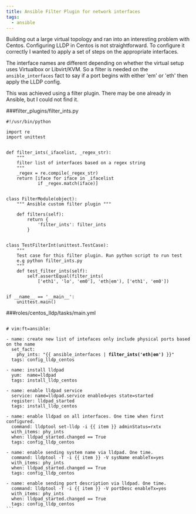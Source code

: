 ```yaml
---
title: Ansible Filter Plugin for network interfaces
tags:
  - ansible
---
```


Building out a large virtual topology and ran into an interesting problem with Centos. Configuring LLDP in Centos is not straightforward. To configure it correctly I wanted to apply a set of steps on the appropriate interfaces.

The interface names are different depending on whether the virtual  setup uses Virtualbox or Libvirt/KVM. So a filter is needed on the `ansible_interfaces` fact to say if a port begins with either 'em' or 'eth' then apply the LLDP config.

This was achieved using a filter plugin. There may be one already in Ansible, but I could not find it.

###filter_plugins/filter_ints.py

```
#!/usr/bin/python

import re
import unittest


def filter_ints(_ifacelist, _regex_str):
    """
    filter list of interfaces based on a regex string
    """
    _regex = re.compile(_regex_str)
    return [iface for iface in _ifacelist
            if _regex.match(iface)]


class FilterModule(object):
    """ Ansible custom filter plugin """

    def filters(self):
        return {
            'filter_ints': filter_ints
        }


class TestFilterInt(unittest.TestCase):
    """
    Test case for this filter plugin. Run python script to run test
    e.g python filter_ints.py
    """
    def test_filter_ints(self):
        self.assertEqual(filter_ints(
            ['eth1', 'lo', 'em0'], 'eth|em'), ['eth1', 'em0'])


if __name__ == '__main__':
    unittest.main()
```

###roles/centos_lldp/tasks/main.yml
<pre><code>
# vim:ft=ansible:

- name: create new list of intefaces only include physical ports based on the name
  set_fact:
    phy_ints: "{{ ansible_interfaces | <strong>filter_ints('eth|em')</strong> }}"
  tags: config_lldp_centos

- name: install lldpad
  yum:  name=lldpad
  tags: install_lldp_centos

- name: enable lldpad service
  service: name=lldpad.service enabled=yes state=started
  register: lldpad_started
  tags: install_lldp_centos

- name: enable lldpad on all interfaces. One time when first configured.
  command: lldptool set-lldp -i {{ item }} adminStatus=rxtx
  with_items: phy_ints
  when: lldpad_started.changed == True
  tags: config_lldp_centos

- name: enable sending system name via lldpad. One time.
  command: lldptool -T -i {{ item }} -V sysName enableTx=yes
  with_items: phy_ints
  when: lldpad_started.changed == True
  tags: config_lldp_centos

- name: enable sending port description via lldpad. One time.
  command: lldptool -T -i {{ item }} -V portDesc enableTx=yes
  with_items: phy_ints
  when: lldpad_started.changed == True
  tags: config_lldp_centos
```
</code></pre>
